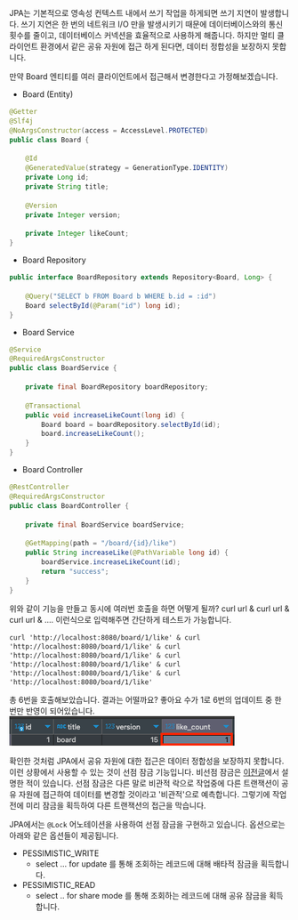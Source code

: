 JPA는 기본적으로 영속성 컨텍스트 내에서 쓰기 작업을 하게되면 쓰기 지연이 발생합니다. 쓰기 지연은 한 번의 네트워크 I/O 만을 발생시키기 때문에 데이터베이스와의 통신 횟수를 줄이고, 데이터베이스 커넥션을 효율적으로 사용하게 해줍니다. 
하지만 멀티 클라이언트 환경에서 같은 공유 자원에 접근 하게 된다면, 데이터 정합성을 보장하지 못합니다. 

만약 Board 엔티티를 여러 클라이언트에서 접근해서 변경한다고 가정해보겠습니다. 

- Board (Entity)
```java
@Getter
@Slf4j
@NoArgsConstructor(access = AccessLevel.PROTECTED)
public class Board {

	@Id
	@GeneratedValue(strategy = GenerationType.IDENTITY)
	private Long id;
	private String title;

	@Version
	private Integer version;

	private Integer likeCount;
}
```

- Board Repository
```java
public interface BoardRepository extends Repository<Board, Long> {
	
	@Query("SELECT b FROM Board b WHERE b.id = :id")
	Board selectById(@Param("id") long id);
}
```

- Board Service
```java
@Service
@RequiredArgsConstructor
public class BoardService {

	private final BoardRepository boardRepository;

	@Transactional
	public void increaseLikeCount(long id) {
		Board board = boardRepository.selectById(id);
		board.increaseLikeCount();
	}
}
```

- Board Controller
```java
@RestController
@RequiredArgsConstructor
public class BoardController {

	private final BoardService boardService;

	@GetMapping(path = "/board/{id}/like")
	public String increaseLike(@PathVariable long id) {
		boardService.increaseLikeCount(id);
		return "success";
	}
}
```

위와 같이 기능을 만들고 동시에 여러번 호출을 하면 어떻게 될까?
curl url & curl url & curl url & .... 이런식으로 입력해주면 간단하게 테스트가 가능합니다. 
```
curl 'http://localhost:8080/board/1/like' & curl 'http://localhost:8080/board/1/like' & curl 'http://localhost:8080/board/1/like' & curl 'http://localhost:8080/board/1/like' & curl 'http://localhost:8080/board/1/like' & curl 'http://localhost:8080/board/1/like'
```

총 6번을 호출해보았습니다. 결과는 어떨까요?
좋아요 수가 1로 6번의 업데이트 중 한 번만 반영이 되어있습니다. 
![img.png](img.png)

확인한 것처럼 JPA에서 공유 자원에 대한 접근은 데이터 정합성을 보장하지 못합니다. 
이런 상황에서 사용할 수 있는 것이 선점 잠금 기능입니다. 비선점 잠금은 [이전글](https://wooktech.tistory.com/94)에서 설명한 적이 있습니다. 
선점 잠금은 다른 말로 비관적 락으로 작업중에 다른 트랜잭션이 공유 자원에 접근하여 데이터를 변경할 것이라고 '비관적'으로 예측합니다. 그렇기에 작업 전에 미리 잠금을 획득하여 다른 트랜잭션의 접근을 막습니다. 

JPA에서는 ```@Lock``` 어노테이션을 사용하여 선점 잠금을 구현하고 있습니다. 
옵션으로는 아래와 같은 옵션들이 제공됩니다. 
- PESSIMISTIC_WRITE
  - select ... for update 를 통해 조회하는 레코드에 대해 배타적 잠금을 획득합니다. 
- PESSIMISTIC_READ
  - select .. for share mode 를 통해 조회하는 레코드에 대해 공유 잠금을 획득합니다. 

